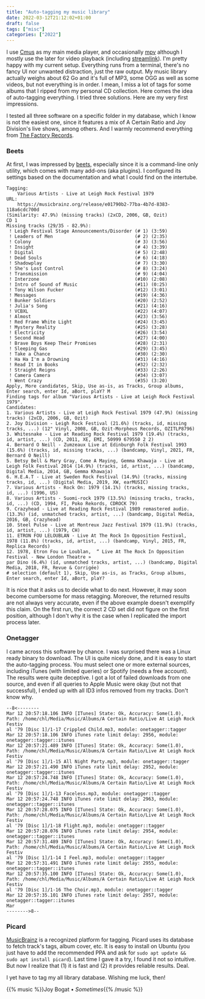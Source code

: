 ```yaml
---
title: "Auto-tagging my music library"
date: 2022-03-12T21:12:02+01:00
draft: false
tags: ["misc"]
categories: ["2022"]
---
```


I use [Cmus] as my main media player, and occasionally [mpv] although I mostly use the later for video playback (including [streamlink]). I'm pretty happy with my current setup. Everything runs from a terminal, there's no fancy UI nor unwanted distraction, just the raw output. My music library actually weighs about 62 Go and it's full of MP3, some OGG as well as some videos, but not everything is in order. I mean, I miss a lot of tags for some albums that I ripped from my personal CD collection. Here comes the idea of auto-tagging everything. I tried three solutions. Here are my very first impressions.

I tested all three software on a specific folder in my database, which I know is not the easiest one, since it features a mix of A Certain Ratio and Joy Division's live shows, among others. And I warmly recommend everything from [The Factory Records].

### Beets

At first, I was impressed by [beets], especially since it is a command-line only utility, which comes with many add-ons (aka plugins). I configured its settings based on the documentation and what I could find on the intertube.

```shell
Tagging:
    Various Artists - Live at Leigh Rock Festival 1979
URL:
    https://musicbrainz.org/release/e01790b2-77ba-4b7d-8383-118a6cdc700d
(Similarity: 47.9%) (missing tracks) (2xCD, 2006, GB, Ozit)
CD 1
Missing tracks (29/35 - 82.9%):
 ! Leigh Festival Stage Announcements/Disorder (# 1) (3:59)
 ! Leaders of Men                              (# 2) (2:35)
 ! Colony                                      (# 3) (3:56)
 ! Insight                                     (# 4) (3:39)
 ! Digital                                     (# 5) (2:48)
 ! Dead Souls                                  (# 6) (4:18)
 ! Shadowplay                                  (# 7) (3:30)
 ! She's Lost Control                          (# 8) (3:24)
 ! Transmission                                (# 9) (4:04)
 ! Interzone                                   (#10) (2:08)
 ! Intro of Sound of Music                     (#11) (0:25)
 ! Tony Wilson Fucker                          (#12) (3:01)
 ! Messages                                    (#19) (4:36)
 ! Bunker Soldiers                             (#20) (2:52)
 ! Julia's Song                                (#21) (4:16)
 ! VCBXL                                       (#22) (4:07)
 ! Almost                                      (#23) (3:56)
 ! Red Frame White Light                       (#24) (3:45)
 ! Mystery Reality                             (#25) (3:28)
 ! Electricity                                 (#26) (3:54)
 ! Second Head                                 (#27) (4:00)
 ! Brave Boys Keep Their Promises              (#28) (2:31)
 ! Sleeping Gas                                (#29) (3:45)
 ! Take a Chance                               (#30) (2:30)
 ! Ha Ha I'm a Drowning                        (#31) (4:16)
 ! Read It in Books                            (#32) (2:32)
 ! Straight Reigns                             (#33) (2:26)
 ! Camera Camera                               (#34) (3:07)
 ! Went Crazy                                  (#35) (3:20)
Apply, More candidates, Skip, Use as-is, as Tracks, Group albums,
Enter search, enter Id, aBort, plaY? M
Finding tags for album "Various Artists - Live at Leigh Rock Festival 1979".
Candidates:
1. Various Artists - Live at Leigh Rock Festival 1979 (47.9%) (missing tracks) (2xCD, 2006, GB, Ozit)
2. Joy Division - Leigh Rock Festival (21.6%) (tracks, id, missing tracks, ...) (12" Vinyl, 2008, GB, Ozit-Morpheus Records, OZITLP8796)
3. Whitesnake - Live at Reading Rock Festival 1979 (19.4%) (tracks, id, artist, ...) (CD, 2011, XE, EMI, 50999 679550 2 2)
4. Bernard O Neill - Zumzeaux Live at Edinburgh Folk Festival 1993 (15.6%) (tracks, id, missing tracks, ...) (bandcamp, Vinyl, 2021, FR, Bernard O Neill)
5. Betsy Bell & Mary Gray, Come A Maying, Gemma Khawaja - Live at Leigh Folk Festival 2014 (14.9%) (tracks, id, artist, ...) (bandcamp, Digital Media, 2014, GB, Gemma Khawaja)
6. H.E.A.T - Live at Sweden Rock Festival (14.9%) (tracks, missing tracks, id, ...) (Digital Media, 2019, XW, earMUSIC)
7. Various Artists - Rock On: 1979 (14.1%) (tracks, missing tracks, id, ...) (1996, US)
8. Various Artists - Suomi-rock 1979 (13.5%) (missing tracks, tracks, id, ...) (CD, 1994, FI, Poko Rekords, CDROCK 79)
9. Crazyhead - Live at Reading Rock Festival 1989 remastered audio. (13.3%) (id, unmatched tracks, artist, ...) (bandcamp, Digital Media, 2016, GB, Crazyhead)
10. Steel Pulse - Live at Montreux Jazz Festival 1979 (11.9%) (tracks, id, artist, ...) (1979, CH)
11. ETRON FOU LELOUBLAN - Live At The Rock In Opposition Festival, 1978 (11.8%) (tracks, id, artist, ...) (bandcamp, Vinyl, 2015, FR, Replica Records)
12. 1978, Etron Fou Le Loublan,  “ Live At The Rock In Opposition Festival - New London Theatre »
par Dino (6.4%) (id, unmatched tracks, artist, ...) (bandcamp, Digital Media, 2018, FR, Revue & Corrigée)
# selection (default 1), Skip, Use as-is, as Tracks, Group albums,
Enter search, enter Id, aBort, plaY?
```

It is nice that it asks us to decide what to do next. However, it may soon become cumbersome for mass retagging. Moreover, the returned results are not always very accurate, even if the above example doesn't exemplify this claim. On the first run, the correct 2 CD set did not figure on the first position, although I don't why it is the case when I replicated the import process later.

### Onetagger

I came across this software by chance. I was surprised there was a Linux ready binary to download. The UI is quite nicely done, and it is easy to start the auto-tagging process. You must select one or more external sources, including iTunes (with limited queries) or Spotify (needs a free account). The results were quite deceptive. I got a lot of failed downloads from one source, and even if all queries to Apple Music were okay (but not that successful), I ended up with all ID3 infos removed from my tracks. Don't know why.

```shell
--8<--------
Mar 12 20:57:18.106 INFO [ITunes] State: Ok, Accuracy: Some(1.0), Path: /home/chl/Media/Music/Albums/A Certain Ratio/Live At Leigh Rock Festiv
al '79 [Disc 1]/1-17 Crippled Child.mp3, module: onetagger::tagger
Mar 12 20:57:18.106 INFO iTunes rate limit delay: 2956, module: onetagger::tagger::itunes
Mar 12 20:57:21.489 INFO [ITunes] State: Ok, Accuracy: Some(1.0), Path: /home/chl/Media/Music/Albums/A Certain Ratio/Live At Leigh Rock Festiv
al '79 [Disc 1]/1-15 All Night Party.mp3, module: onetagger::tagger
Mar 12 20:57:21.490 INFO iTunes rate limit delay: 2952, module: onetagger::tagger::itunes
Mar 12 20:57:24.748 INFO [ITunes] State: Ok, Accuracy: Some(1.0), Path: /home/chl/Media/Music/Albums/A Certain Ratio/Live At Leigh Rock Festiv
al '79 [Disc 1]/1-13 Faceless.mp3, module: onetagger::tagger
Mar 12 20:57:24.748 INFO iTunes rate limit delay: 2963, module: onetagger::tagger::itunes
Mar 12 20:57:28.075 INFO [ITunes] State: Ok, Accuracy: Some(1.0), Path: /home/chl/Media/Music/Albums/A Certain Ratio/Live At Leigh Rock Festiv
al '79 [Disc 1]/1-18 Flight.mp3, module: onetagger::tagger
Mar 12 20:57:28.076 INFO iTunes rate limit delay: 2954, module: onetagger::tagger::itunes
Mar 12 20:57:31.489 INFO [ITunes] State: Ok, Accuracy: Some(1.0), Path: /home/chl/Media/Music/Albums/A Certain Ratio/Live At Leigh Rock Festiv
al '79 [Disc 1]/1-14 I Feel.mp3, module: onetagger::tagger
Mar 12 20:57:31.491 INFO iTunes rate limit delay: 2955, module: onetagger::tagger::itunes
Mar 12 20:57:35.100 INFO [ITunes] State: Ok, Accuracy: Some(1.0), Path: /home/chl/Media/Music/Albums/A Certain Ratio/Live At Leigh Rock Festiv
al '79 [Disc 1]/1-16 The Choir.mp3, module: onetagger::tagger
Mar 12 20:57:35.101 INFO iTunes rate limit delay: 2957, module: onetagger::tagger::itunes
Mar
-------->8--
```

### Picard

[MusicBrainz] is a recognized platform for tagging. Picard uses its database to fetch track's tags, album cover, etc. It is easy to install on Ubuntu (you just have to add the recommended PPA and ask for `sudo apt update && sudo apt install picard`). Last time I gave it a try, I found it not so intuitive. But now I realize that (1) it is fast and (2) it provides reliable results. Deal.

I yet have to tag my all library database. Wishing me luck, then!

[Cmus]: /post/cmus/
[mpv]: https://mpv.io/
[streamlink]: https://streamlink.github.io/
[beets]: https://beets.io/
[The Factory Records]: https://www.ilikeyouroldstuff.com/news/40-years-of-factory-records
[MusicBrainz]: https://musicbrainz.org/

{{% music %}}Joy Bogat • _Sometimes_{{% /music %}}

